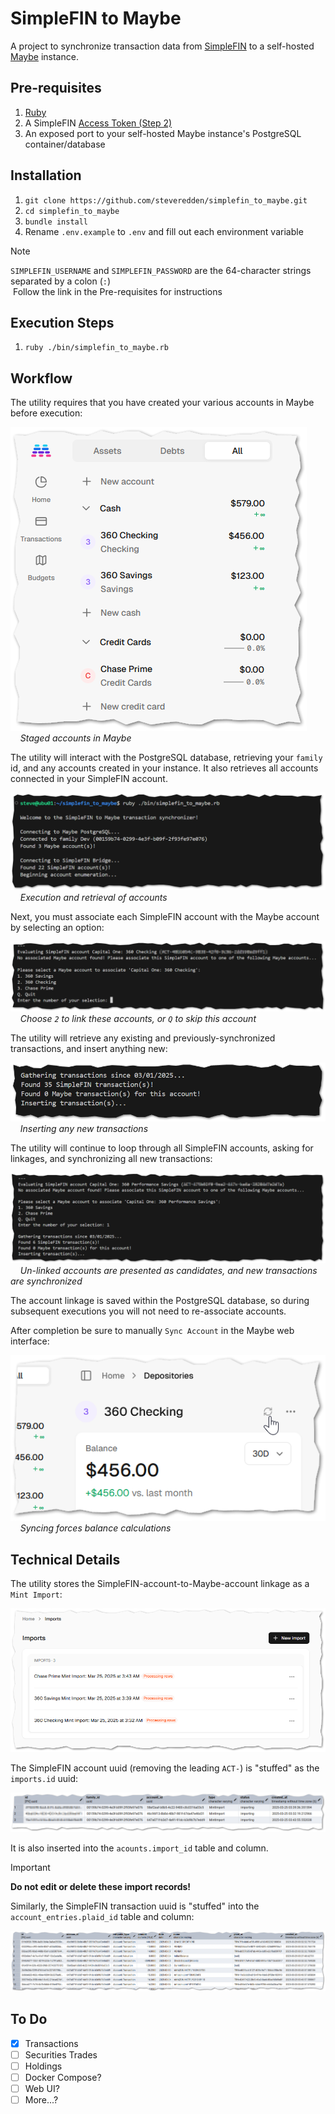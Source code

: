 # SimpleFIN to Maybe

A project to synchronize transaction data from [SimpleFIN](https://beta-bridge.simplefin.org/) to a self-hosted [Maybe](https://github.com/maybe-finance/maybe) instance.

## Pre-requisites

1. [Ruby](https://www.ruby-lang.org/en/downloads/)
1. A SimpleFIN [Access Token (Step 2)](https://beta-bridge.simplefin.org/info/developers)
1. An exposed port to your self-hosted Maybe instance's PostgreSQL container/database

## Installation

1. `git clone https://github.com/steveredden/simplefin_to_maybe.git`
1. `cd simplefin_to_maybe`
1. `bundle install`
1. Rename `.env.example` to `.env` and fill out each environment variable

> [!NOTE]
> `SIMPLEFIN_USERNAME` and `SIMPLEFIN_PASSWORD` are the 64-character strings separated by a colon (`:`) \
> &nbsp;Follow the link in the Pre-requisites for instructions

## Execution Steps

1. `ruby ./bin/simplefin_to_maybe.rb`

## Workflow

The utility requires that you have created your various accounts in Maybe before execution:

![staged accounts](docs/assets/images/staged-accounts.png) \
&nbsp;&nbsp;&nbsp;&nbsp;*Staged accounts in Maybe*

The utility will interact with the PostgreSQL database, retrieving your `family` id, and any accounts created in your instance.  It also retrieves all accounts connected in your SimpleFIN account.

![account enumeration](docs/assets/images/account-enumeration.png) \
&nbsp;&nbsp;&nbsp;&nbsp;*Execution and retrieval of accounts*

Next, you must associate each SimpleFIN account with the Maybe account by selecting an option:

![account linking](docs/assets/images/account-linking.png) \
&nbsp;&nbsp;&nbsp;&nbsp;*Choose `2` to link these accounts, or `Q` to skip this account*

The utility will retrieve any existing and previously-synchronized transactions, and insert anything new:

![transaction retrieval](docs/assets/images/transaction-retrieval.png) \
&nbsp;&nbsp;&nbsp;&nbsp;*Inserting any new transactions*

The utility will continue to loop through all SimpleFIN accounts, asking for linkages, and synchronizing all new transactions:

![transaction retrieval](docs/assets/images/account-linking-again.png) \
&nbsp;&nbsp;&nbsp;&nbsp;*Un-linked accounts are presented as candidates, and new transactions are synchronized*

The account linkage is saved within the PostgreSQL database, so during subsequent executions you will not need to re-associate accounts.

After completion be sure to manually `Sync Account` in the Maybe web interface:

![Sync Account](docs/assets/images/account-sync.png) \
&nbsp;&nbsp;&nbsp;&nbsp;*Syncing forces balance calculations*

## Technical Details

The utility stores the SimpleFIN-account-to-Maybe-account linkage as a `Mint Import`:

![Account Mint Imports](docs/assets/images/import-records.png)

The SimpleFIN account uuid (removing the leading `ACT-`) is "stuffed" as the `imports.id` uuid:

![imports](docs/assets/images/imports.png)

It is also inserted into the `acounts.import_id` table and column.

> [!IMPORTANT]
> **Do not edit or delete these import records!**

Similarly, the SimpleFIN transaction uuid is "stuffed" into the `account_entries.plaid_id` table and column:

![account_entries](docs/assets/images/account_entries-table.png)

## To Do

- [x] Transactions
- [ ] Securities Trades
- [ ] Holdings
- [ ] Docker Compose?
- [ ] Web UI?
- [ ] More...?
